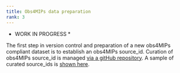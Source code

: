 ```yaml
---
title: Obs4MIPs data preparation
rank: 3
---
```

* WORK IN PROGRESS * 

The first step in version control and preparation of a new obs4MIPs compliant dataset is to establish an obs4MIPs source_id.  Curation of obs4MIPs source_id is managed [via a gitHub repository](https://github.com/PCMDI/obs4MIPs-cmor-tables).  A sample of curated source_ids is [shown here](https://github.com/PCMDI/obs4MIPs-cmor-tables/blob/master/obs4MIPs_source_id.json).   

